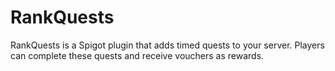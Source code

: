 RankQuests
======
RankQuests is a Spigot plugin that adds timed quests to your server. Players can complete these quests and receive
vouchers as rewards.